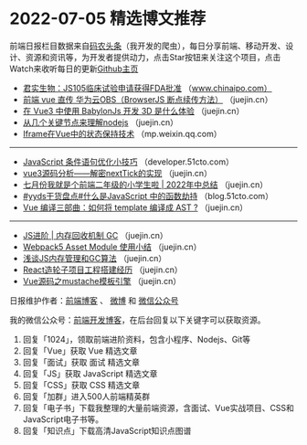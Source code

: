 # 2022-07-05 精选博文推荐

前端日报栏目数据来自[码农头条](http://hao.caibaojian.com.cn/)（我开发的爬虫），每日分享前端、移动开发、设计、资源和资讯等，为开发者提供动力，点击Star按钮来关注这个项目，点击Watch来收听每日的更新[Github主页](https://github.com/kujian/frontendDaily)
* [君实生物：JS105临床试验申请获得FDA批准](https://www.chinaipo.com/news/902880.html) （www.chinaipo.com）
* [前端 vue 直传 华为云OBS（BrowserJS 断点续传方法）](https://juejin.cn/post/7116340683702534174) （juejin.cn）
* [在 Vue3 中使用 BabylonJs 开发 3D 是什么体验](https://juejin.cn/post/7116448965301633038) （juejin.cn）
* [从几个关键节点来理解nodejs](https://juejin.cn/post/7116337991571734541) （juejin.cn）
* [Iframe在Vue中的状态保持技术](https://mp.weixin.qq.com/s?__biz=MzUyMDAxMjQ3Ng==&mid=2247499567&idx=1&sn=032c2602fc4c61167190c97f5cb24279) （mp.weixin.qq.com）

***
* [JavaScript 条件语句优化小技巧](https://developer.51cto.com/article/713059.html) （developer.51cto.com）
* [vue3源码分析——解密nextTick的实现](https://juejin.cn/post/7116446683277295623) （juejin.cn）
* [七月份我就是个前端二年级的小学生啦 | 2022年中总结](https://juejin.cn/post/7116317368824905764) （juejin.cn）
* [#yyds干货盘点#什么是JavaScript 中的函数劫持](https://blog.51cto.com/u_11365839/5440276) （blog.51cto.com）
* [Vue 编译三部曲：如何将 template 编译成 AST ?](https://juejin.cn/post/7116296421816418311) （juejin.cn）

***
* [JS进阶 | 内存回收机制 GC](https://juejin.cn/post/7116443316094238751) （juejin.cn）
* [Webpack5 Asset Module 使用小结](https://juejin.cn/post/7116432242875826190) （juejin.cn）
* [浅谈JS内存管理和GC算法](https://juejin.cn/post/7116428765357899813) （juejin.cn）
* [React造轮子项目工程搭建经历](https://juejin.cn/post/7116420479744737310) （juejin.cn）
* [Vue源码之mustache模板引擎](https://juejin.cn/post/7116381708986875912) （juejin.cn）

日报维护作者：[前端博客](http://caibaojian.com.cn/) 、 [微博](http://weibo.com/kujian) 和 [微信公众号](https://open.weixin.qq.com/qr/code?username=caibaojian_com)

我的微信公众号：[前端开发博客](https://open.weixin.qq.com/qr/code?username=caibaojian_com)，在后台回复以下关键字可以获取资源。

1. 回复「1024」，领取前端进阶资料，包含小程序、Nodejs、Git等
2. 回复「Vue」获取 Vue 精选文章
3. 回复「面试」获取 面试 精选文章
4. 回复「JS」获取 JavaScript 精选文章
5. 回复「CSS」获取 CSS 精选文章
6. 回复「加群」进入500人前端精英群
7. 回复「电子书」下载我整理的大量前端资源，含面试、Vue实战项目、CSS和JavaScript电子书等。
8. 回复「知识点」下载高清JavaScript知识点图谱